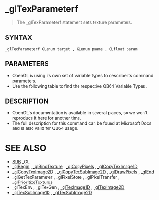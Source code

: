 # _glTexParameterf
> The _glTexParameterf statement sets texture parameters.

## SYNTAX
`_glTexParameterf GLenum target , GLenum pname , GLfloat param`

## PARAMETERS
* OpenGL is using its own set of variable types to describe its command parameters.
* Use the following table to find the respective QB64 Variable Types .


## DESCRIPTION
* OpenGL's documentation is available in several places, so we won't reproduce it here for another time.
* The full description for this command can be found at Microsoft Docs and is also valid for QB64 usage.


# SEE ALSO
* [SUB](SUB.md) _GL
* [_glBegin](_glBegin.md) , [_glBindTexture](_glBindTexture.md) , [_glCopyPixels](_glCopyPixels.md) , [_glCopyTexImage1D](_glCopyTexImage1D.md)
* [_glCopyTexImage2D](_glCopyTexImage2D.md) , [_glCopyTexSubImage2D](_glCopyTexSubImage2D.md) , [_glDrawPixels](_glDrawPixels.md) , [_glEnd](_glEnd.md)
* _glGetTexParameter , _glPixelStore , _glPixelTransfer , [_glPrioritizeTextures](_glPrioritizeTextures.md)
* _glTexEnv , _glTexGen , [_glTexImage1D](_glTexImage1D.md) , [_glTexImage2D](_glTexImage2D.md)
* [_glTexSubImage1D](_glTexSubImage1D.md) , [_glTexSubImage2D](_glTexSubImage2D.md)

